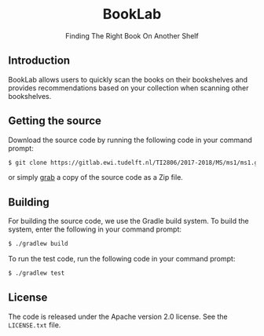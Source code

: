 <div align="center"> 
    <!--<img width="500px" alt="BookLab Logo">-->
    <br> 
    <h1>BookLab</h1> 
    Finding The Right Book On Another Shelf
</div>

## Introduction
BookLab allows users to quickly scan the books on their bookshelves and provides
recommendations based on your collection when scanning other bookshelves.

## Getting the source
Download the source code by running the following code in your command prompt:
```sh
$ git clone https://gitlab.ewi.tudelft.nl/TI2806/2017-2018/MS/ms1/ms1.git
```
or simply [grab](https://gitlab.ewi.tudelft.nl/TI2806/2017-2018/MS/ms1/ms1/-/archive/master/ms1-master.zip) 
a copy of the source code as a Zip file.

## Building
For building the source code, we use the Gradle build system. To build the 
system, enter the following in your command prompt:
```sh
$ ./gradlew build
```
To run the test code, run the following code in your command prompt:
```sh
$ ./gradlew test
```

## License
The code is released under the Apache version 2.0 license. See the 
`LICENSE.txt` file.
